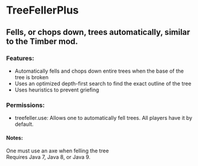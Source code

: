 # TreeFellerPlus
## Fells, or chops down, trees automatically, similar to the Timber mod.

### Features:
* Automatically fells and chops down entire trees when the base of the tree is broken
* Uses an optimized depth-first search to find the exact outline of the tree
* Uses heuristics to prevent griefing

### Permissions:
- treefeller.use: Allows one to automatically fell trees. All players have it by default.

#### Notes:
One must use an axe when felling the tree<br/>
Requires Java 7, Java 8, or Java 9.
